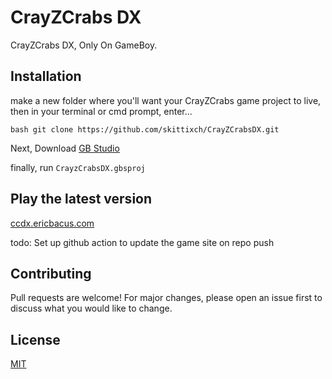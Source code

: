 # CrayZCrabs DX
CrayZCrabs DX, Only On GameBoy.

## Installation
make a new folder where you'll want your CrayZCrabs game project to live, then in your terminal or cmd prompt, enter...

`bash
git clone https://github.com/skittixch/CrayZCrabsDX.git
`

Next, Download [GB Studio](https://github.com/chrismaltby/gb-studio#installation "A low/no-code Gameboy game creator ")

finally, run ```CrayzCrabsDX.gbsproj```

## Play the latest version

[ccdx.ericbacus.com](https://ccdx.ericbacus.com)

todo: Set up github action to update the game site on repo push

## Contributing

Pull requests are welcome! For major changes, please open an issue first
to discuss what you would like to change.

## License

[MIT](https://choosealicense.com/licenses/mit/)
